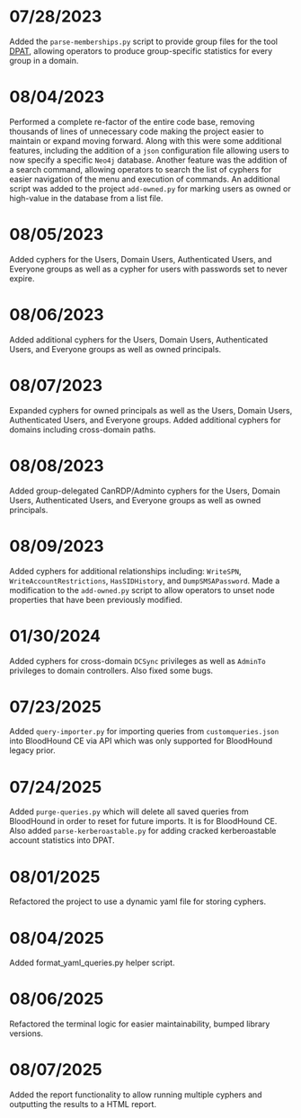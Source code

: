 # 07/28/2023

Added the `parse-memberships.py` script to provide group files for the tool [DPAT](https://github.com/clr2of8/DPAT), allowing operators to produce group-specific statistics for every group in a domain.

# 08/04/2023

Performed a complete re-factor of the entire code base, removing thousands of lines of unnecessary code making the project easier to maintain or expand moving forward. Along with this were some additional features, including the addition of a `json` configuration file allowing users to now specify a specific `Neo4j` database. Another feature was the addition of a search command, allowing operators to search the list of cyphers for easier navigation of the menu and execution of commands. An additional script was added to the project `add-owned.py` for marking users as owned or high-value in the database from a list file.

# 08/05/2023

Added cyphers for the Users, Domain Users, Authenticated Users, and Everyone groups as well as a cypher for users with passwords set to never expire.

# 08/06/2023

Added additional cyphers for the Users, Domain Users, Authenticated Users, and Everyone groups as well as owned principals.

# 08/07/2023

Expanded cyphers for owned principals as well as the Users, Domain Users, Authenticated Users, and Everyone groups. Added additional cyphers for domains including cross-domain paths.

# 08/08/2023

Added group-delegated CanRDP/Adminto cyphers for the Users, Domain Users, Authenticated Users, and Everyone groups as well as owned principals.

# 08/09/2023

Added cyphers for additional relationships including: `WriteSPN`, `WriteAccountRestrictions`, `HasSIDHistory`, and `DumpSMSAPassword`. Made a modification to the `add-owned.py` script to allow operators to unset node properties that have been previously modified.

# 01/30/2024

Added cyphers for cross-domain `DCSync` privileges as well as `AdminTo` privileges to domain controllers. Also fixed some bugs.

# 07/23/2025

Added `query-importer.py` for importing queries from `customqueries.json` into BloodHound CE via API which was only supported for BloodHound legacy prior.

# 07/24/2025

Added `purge-queries.py` which will delete all saved queries from BloodHound in order to reset for future imports. It is for BloodHound CE. Also added `parse-kerberoastable.py` for adding cracked kerberoastable account statistics into DPAT.

# 08/01/2025

Refactored the project to use a dynamic yaml file for storing cyphers.

# 08/04/2025

Added format_yaml_queries.py helper script.

# 08/06/2025

Refactored the terminal logic for easier maintainability, bumped library versions.

# 08/07/2025

Added the report functionality to allow running multiple cyphers and outputting the results to a HTML report.
